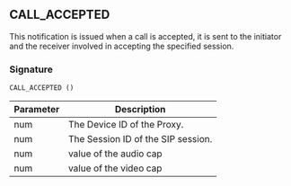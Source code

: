 ## CALL\_ACCEPTED

This notification is issued when a call is accepted, it is sent to the initiator and the receiver involved in accepting the specified session.


### Signature

`CALL_ACCEPTED ()`


| Parameter | Description |
| --- | --- |
| num | The Device ID of the Proxy. |
| num | The Session ID of the SIP session. |
| num | value of the audio cap |
| num | value of the video cap |

